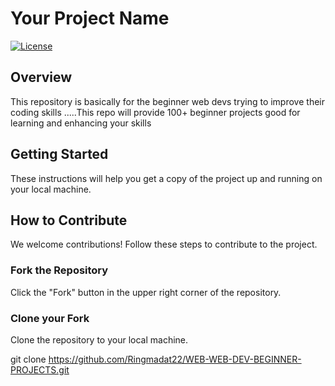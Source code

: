 # Your Project Name

[![License](https://img.shields.io/badge/License-MIT-blue.svg)](LICENSE)

## Overview

This repository is basically for the beginner web devs trying to improve their coding skills .....This repo will provide 100+ beginner projects good for learning and enhancing your skills

## Getting Started

These instructions will help you get a copy of the project up and running on your local machine.


## How to Contribute

We welcome contributions! Follow these steps to contribute to the project.

### Fork the Repository

Click the "Fork" button in the upper right corner of the repository.

### Clone your Fork

Clone the repository to your local machine.

git clone https://github.com/Ringmadat22/WEB-WEB-DEV-BEGINNER-PROJECTS.git

